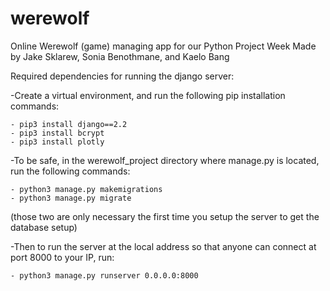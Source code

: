 # werewolf
Online Werewolf (game) managing app for our Python Project Week
Made by Jake Sklarew, Sonia Benothmane, and Kaelo Bang


Required dependencies for running the django server:
  
  -Create a virtual environment, and run the following pip installation commands:
    
    - pip3 install django==2.2
    - pip3 install bcrypt
    - pip3 install plotly

  -To be safe, in the werewolf_project directory where manage.py is located, run the following commands:
  
    - python3 manage.py makemigrations
    - python3 manage.py migrate
    
  (those two are only necessary the first time you setup the server to get the database setup)
  
  -Then to run the server at the local address so that anyone can connect at port 8000 to your IP, run:
  
    - python3 manage.py runserver 0.0.0.0:8000
